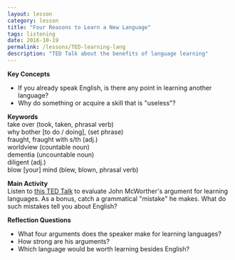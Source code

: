 ```yaml
---
layout: lesson
category: lesson
title: "Four Reasons to Learn a New Language"
tags: listening
date: 2016-10-19
permalink: /lessons/TED-learning-lang
description: "TED Talk about the benefits of language learning"
---
```

**Key Concepts**  
- If you already speak English, is there any point in learning another language? 
- Why do something or acquire a skill that is "useless"?  

**Keywords**  
take over (took, taken, phrasal verb)  
why bother [to do / doing], (set phrase)  
fraught, fraught with s/th (adj.)  
worldview (countable noun)  
dementia (uncountable noun)  
diligent (adj.)  
blow [your] mind (blew, blown, phrasal verb)  

**Main Activity**  
Listen to [this TED Talk](https://www.ted.com/talks/john_mcwhorter_4_reasons_to_learn_a_new_language) to evaluate John McWorther's argument for learning languages. As a bonus, catch a grammatical "mistake" he makes. What do such mistakes tell you about English? 

<!--- 
Mistake one: "me either" is used without clear negation in the previous sentence. "Me neither" would have sounded better. 

Mistake two: mixing up lie and lay. The vast majority of native speakers use them as absolute synonyms.
-->

**Reflection Questions**  
- What four arguments does the speaker make for learning languages? 
- How strong are his arguments?
- Which language would be worth learning besides English? 

<!---
Tags:
[TED]
[listening]
[language learning]
[John McWorther]
-->
